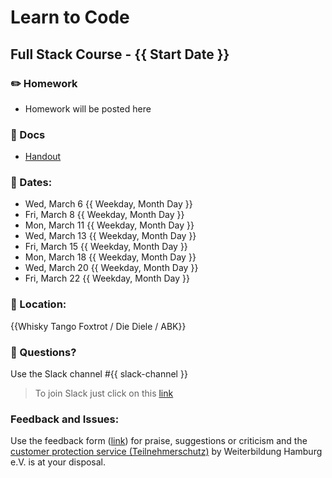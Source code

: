 # Learn to Code
## Full Stack Course - {{ Start Date }}

### ✏️ Homework

- Homework will be posted here

### 📄 Docs

- [Handout](https://drive.google.com/file/d/1ZV11oWACCPGpzKbhtHLNJvg04nd9aFj2/view?usp=sharing)

### 📅 Dates:
  - Wed, March 6 {{ Weekday, Month Day }}
  - Fri, March 8 {{ Weekday, Month Day }}
  - Mon, March 11 {{ Weekday, Month Day }}
  - Wed, March 13 {{ Weekday, Month Day }}
  - Fri, March 15 {{ Weekday, Month Day }}
  - Mon, March 18 {{ Weekday, Month Day }}
  - Wed, March 20 {{ Weekday, Month Day }}
  - Fri, March 22 {{ Weekday, Month Day }}

### 🎯 Location:
{{Whisky Tango Foxtrot / Die Diele / ABK}}

### 🤔 Questions?

Use the Slack channel #{{ slack-channel }}

> To join Slack just click on this [link](https://hamburgcodingschool.slack.com/join/shared_invite/enQtMjczNDI3OTE4NzIwLTE2ZmNkNDk5YTg3MDFlOTY2ZmU2YzU5YTU4MTNhNDg4MTRhNTMwYzFiNTdlOTdhYzllYzg5YmVkYzljNWExY2U#/)

### Feedback and Issues:
Use the feedback form ([link](https://docs.google.com/forms/d/e/1FAIpQLSfQnFh1yio7WherXYnVQcuPyk3s68z4HKrvDeErNkv0ghjbOQ/viewform?gxids=7628)) for praise, suggestions or criticism and the [customer protection service (Teilnehmerschutz)](https://www.weiterbildung-hamburg.net/der-verein/teilnehmerschutz/) by Weiterbildung Hamburg e.V. is at your disposal.
